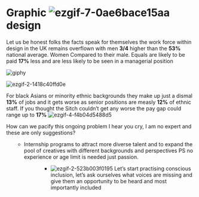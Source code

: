 


 # Graphic ![ezgif-7-0ae6bace15aa](https://user-images.githubusercontent.com/94851382/143455628-1e5f7250-d009-4530-8fe4-b791d5c02ebd.gif) design 

Let us be honest folks the facts speak for themselves the work force within design in the UK remains overflown with men **3/4** higher than the **53%** national average. Women Compared to their male. Equals are likely to be paid **17%** less and are less likely to be seen in a managerial position

![giphy](https://user-images.githubusercontent.com/94851382/143273172-72027e98-c789-4208-9843-500d14b29566.gif)

![ezgif-2-1418c40ffd0e](https://user-images.githubusercontent.com/94851382/143463699-28acccff-c24c-40d2-a911-2240b25b4ef3.png)


For black Asians or minority ethnic backgrounds they make up just a dismal **13%** of jobs and it gets worse as senior positions are measly **12%** of ethnic staff. If you thought the Sitch couldn’t get any worse the pay gap could range up to **17%**           ![ezgif-4-f4b04d5488d5](https://user-images.githubusercontent.com/94851382/143444811-5030342c-ef6c-4816-9086-1aea79d21e02.png)
<p> How can we pacify this ongoing problem I hear you cry, I am no expert and these are only suggestions? <p>
 <p> <p>
<ul>
 
* Internship programs to attract more diverse talent and to expand the pool of creatives with different backgrounds and perspectives PS no experience or age limit is needed just passion.
  <p> <p>
<ul>
  <p> <p>
<ul>
  <p> <p>
<ul>
 
* ![ezgif-2-523b003f0195](https://user-images.githubusercontent.com/94851382/143461566-7ca58b05-2c94-47a7-b244-31981348ad84.gif) Let’s start practising conscious inclusion, let’s ask ourselves what voices are missing and give them an opportunity to be heard and most importantly included 
  <p> <p>
<ul>
  <p> <p>
<ul>
  <p> <p>
<ul>
